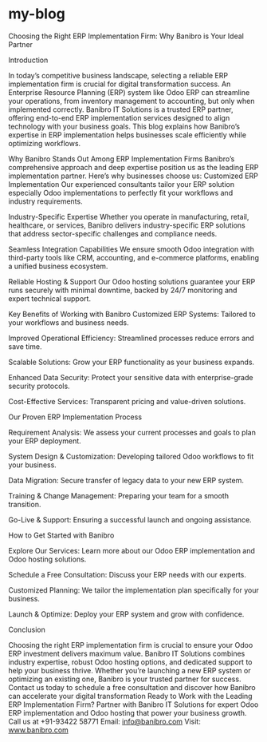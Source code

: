 # my-blog
Choosing the Right ERP Implementation Firm: Why Banibro is Your Ideal Partner


Introduction

 In today’s competitive business landscape, selecting a reliable ERP implementation firm is crucial for digital transformation success. An Enterprise Resource Planning (ERP) system like Odoo ERP can streamline your operations, from inventory management to accounting, but only when implemented correctly. Banibro IT Solutions is a trusted ERP partner, offering end-to-end ERP implementation services designed to align technology with your business goals. This blog explains how Banibro’s expertise in ERP implementation helps businesses scale efficiently while optimizing workflows.

Why Banibro Stands Out Among ERP Implementation Firms
Banibro’s comprehensive approach and deep expertise position us as the leading ERP implementation partner. Here’s why businesses choose us:
Customized ERP Implementation
 Our experienced consultants tailor your ERP solution especially Odoo implementations to perfectly fit your workflows and industry requirements.


Industry-Specific Expertise
 Whether you operate in manufacturing, retail, healthcare, or services, Banibro delivers industry-specific ERP solutions that address sector-specific challenges and compliance needs.


Seamless Integration Capabilities
 We ensure smooth Odoo integration with third-party tools like CRM, accounting, and e-commerce platforms, enabling a unified business ecosystem.


Reliable Hosting & Support
 Our Odoo hosting solutions guarantee your ERP runs securely with minimal downtime, backed by 24/7 monitoring and expert technical support.


Key Benefits of Working with Banibro
Customized ERP Systems: Tailored to your workflows and business needs.

Improved Operational Efficiency: Streamlined processes reduce errors and save time.

Scalable Solutions: Grow your ERP functionality as your business expands.

Enhanced Data Security: Protect your sensitive data with enterprise-grade security protocols.

Cost-Effective Services: Transparent pricing and value-driven solutions.

Our Proven ERP Implementation Process

Requirement Analysis: We assess your current processes and goals to plan your ERP deployment.

System Design & Customization: Developing tailored Odoo workflows to fit your business.

Data Migration: Secure transfer of legacy data to your new ERP system.

Training & Change Management: Preparing your team for a smooth transition.

Go-Live & Support: Ensuring a successful launch and ongoing assistance.

How to Get Started with Banibro

Explore Our Services: Learn more about our Odoo ERP implementation and Odoo hosting solutions.

Schedule a Free Consultation: Discuss your ERP needs with our experts.

Customized Planning: We tailor the implementation plan specifically for your business.

Launch & Optimize: Deploy your ERP system and grow with confidence.

Conclusion

Choosing the right ERP implementation firm is crucial to ensure your Odoo ERP investment delivers maximum value. Banibro IT Solutions combines industry expertise, robust Odoo hosting options, and dedicated support to help your business thrive. Whether you’re launching a new ERP system or optimizing an existing one, Banibro is your trusted partner for success. Contact us today to schedule a free consultation and discover how Banibro can accelerate your digital transformation
Ready to Work with the Leading ERP Implementation Firm?
Partner with Banibro IT Solutions for expert Odoo ERP implementation and Odoo hosting that power your business growth.
Call us at +91-93422 58771
 Email: info@banibro.com
 Visit: www.banibro.com
